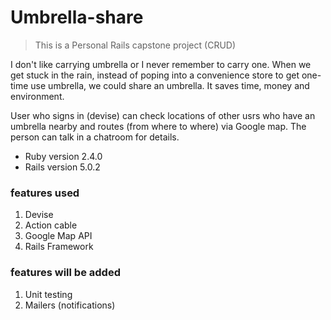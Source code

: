 # Umbrella-share
>This is a Personal Rails capstone project (CRUD)

I don't like carrying umbrella or I never remember to carry one.
When we get stuck in the rain, instead of poping into a convenience store to get one-time use umbrella, we could share an umbrella. It saves time, money and environment.

User who signs in (devise) can check locations of other usrs who have an umbrella nearby and routes (from where to where) via Google map.
The person can talk in a chatroom for details.

* Ruby version 2.4.0
* Rails version 5.0.2

### features used
1. Devise
2. Action cable
3. Google Map API
4. Rails Framework

### features will be added
1. Unit testing
2. Mailers (notifications)